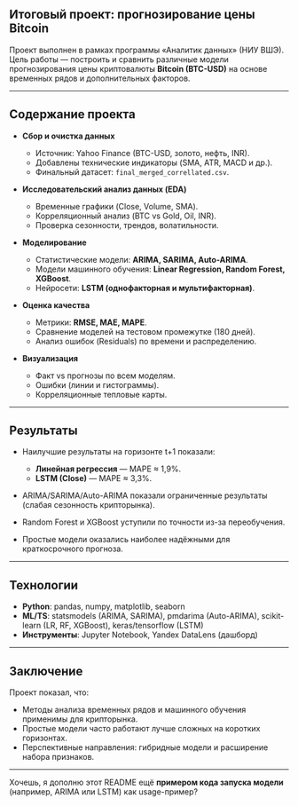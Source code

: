 ## Итоговый проект: прогнозирование цены Bitcoin

Проект выполнен в рамках программы «Аналитик данных» (НИУ ВШЭ).
Цель работы — построить и сравнить различные модели прогнозирования цены криптовалюты **Bitcoin (BTC-USD)** на основе временных рядов и дополнительных факторов.

---

## Содержание проекта

* **Сбор и очистка данных**

  * Источник: Yahoo Finance (BTC-USD, золото, нефть, INR).
  * Добавлены технические индикаторы (SMA, ATR, MACD и др.).
  * Финальный датасет: `final_merged_correllated.csv`.

* **Исследовательский анализ данных (EDA)**

  * Временные графики (Close, Volume, SMA).
  * Корреляционный анализ (BTC vs Gold, Oil, INR).
  * Проверка сезонности, трендов, волатильности.

* **Моделирование**

  * Статистические модели: **ARIMA, SARIMA, Auto-ARIMA**.
  * Модели машинного обучения: **Linear Regression, Random Forest, XGBoost**.
  * Нейросети: **LSTM (однофакторная и мультифакторная)**.

* **Оценка качества**

  * Метрики: **RMSE, MAE, MAPE**.
  * Сравнение моделей на тестовом промежутке (180 дней).
  * Анализ ошибок (Residuals) по времени и распределению.

* **Визуализация**

  * Факт vs прогнозы по всем моделям.
  * Ошибки (линии и гистограммы).
  * Корреляционные тепловые карты.

---

## Результаты

* Наилучшие результаты на горизонте t+1 показали:

  * **Линейная регрессия** — MAPE ≈ 1,9%.
  * **LSTM (Close)** — MAPE ≈ 3,3%.
* ARIMA/SARIMA/Auto-ARIMA показали ограниченные результаты (слабая сезонность крипторынка).
* Random Forest и XGBoost уступили по точности из-за переобучения.
* Простые модели оказались наиболее надёжными для краткосрочного прогноза.

---

## Технологии

* **Python**: pandas, numpy, matplotlib, seaborn
* **ML/TS**: statsmodels (ARIMA, SARIMA), pmdarima (Auto-ARIMA), scikit-learn (LR, RF, XGBoost), keras/tensorflow (LSTM)
* **Инструменты**: Jupyter Notebook, Yandex DataLens (дашборд)

---

## Заключение

Проект показал, что:

* Методы анализа временных рядов и машинного обучения применимы для крипторынка.
* Простые модели часто работают лучше сложных на коротких горизонтах.
* Перспективные направления: гибридные модели и расширение набора признаков.

---

Хочешь, я дополню этот README ещё **примером кода запуска модели** (например, ARIMA или LSTM) как usage-пример?
